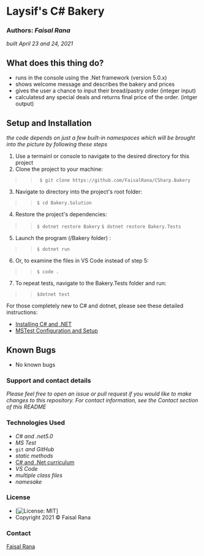 # Laysif's C# Bakery

### Authors: *Faisal Rana*
_built April 23 and 24, 2021_

## What does this thing do?
* runs in the console using the .Net framework (version 5.0.x)
* shows welcome message and describes the bakery and prices
* gives the user a chance to input their bread/pastry order (integer input)
* calculatesd any special deals and returns final price of the order. (intger output)
  

## Setup and Installation
_the code depends on just a few built-in namespaces which will be brought into the picture by following these steps_

1. Use a termainl or console to navigate to the desired directory for this project
2. Clone the project to your machine:
>> ` $ git clone https://github.com/FaisalRana/CSharp.Bakery`
3. Navigate to directory into the project's root folder:
>> ` $ cd Bakery.Solution `
4. Restore the project's dependencies:
>> ` $ dotnet restore Bakery `
>> ` $ dotnet restore Bakery.Tests `
5. Launch the program (/Bakery folder) :
>> ` $ dotnet run `
6. Or, to examine the files in VS Code instead of step 5:
>> ` $ code . `
7. To repeat tests, navigate to the Bakery.Tests folder and run:
>> ` $dotnet test `

For those completely new to C# and dotnet, please see these detailed instructions:
* [Installing C# and .NET](https://www.learnhowtoprogram.com/c-and-net-part-time-c-and-react-track/getting-started-with-c/installing-c-and-net)
* [MSTest Configuration and Setup](https://www.learnhowtoprogram.com/c-and-net/test-driven-development-with-c/mstest-configuration-and-setup)

## Known Bugs
* No known bugs

### Support and contact details
_Please feel free to open an issue or pull request if you would like to make changes to this repository._
_For contact information, see the Contact section of this README_

### Technologies Used
* _C# and .net5.0_
* _MS Test_
* `git` _and GitHub_
* _static methods_
* [C# and .Net curriculum](https://www.learnhowtoprogram.com/c-and-net)
* _VS Code_
* _multiple class files_
* _namesake_

### License
* [![License: MIT](https://img.shields.io/badge/License-MIT-yellow.svg)]
* Copyright 2021 :copyright: Faisal Rana

### Contact
[Faisal Rana](mailto:inquisitive@gmail.com)
